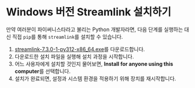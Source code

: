 # Windows 버전 Streamlink 설치하기

만약 여러분이 파이써니스타라고 불리는 Python 개발자라면, 다음 단계를 실행하는 대신 직접 `pip`를 통해 `streamlink`를 설치할 수 있습니다.

1. [streamlink-7.3.0-1-py312-x86_64.exe](https://github.com/streamlink/windows-builds/releases/download/7.3.0-1/streamlink-7.3.0-1-py312-x86_64.exe)를 다운로드합니다.
2. 다운로드한 설치 파일을 실행해 설치 과정을 시작합니다.
3. 어느 사용자에게 설치할 것인지 물어보면, **Install for anyone using this computer**를 선택합니다.
4. 설치가 완료되면, 설정과 시스템 환경을 적용하기 위해 장치를 재시작합니다.
